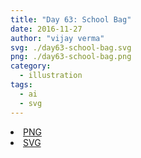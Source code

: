 ```yaml
---
title: "Day 63: School Bag"
date: 2016-11-27
author: "vijay verma"
svg: ./day63-school-bag.svg
png: ./day63-school-bag.png
category:
  - illustration
tags:
  - ai
  - svg
---
```

<li><a href="./day63-school-bag.png" download className="btn-png">PNG</a></li>
<li><a href="./day63-school-bag.svg" download className="btn-svg">SVG</a></li>
